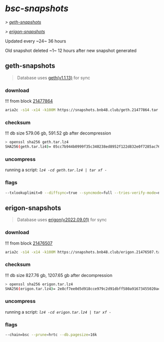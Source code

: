 # *bsc-snapshots*


*\> [geth-snapshots](#geth-snapshots)*

*\> [erigon-snapshots](#erigon-snapshots)*

Updated every ~24~ 36 hours

Old snapshot deleted ~1~ 12 hours after new snapshot generated

## geth-snapshots


> Database uses [geth(v1.1.13)](https://github.com/bnb-chain/bsc/releases/tag/v1.1.13) for sync


### download

<!-- begin_geth -->

!!! from block [21477864](https://bscscan.com/block/21477864)
```bash
aria2c -s14 -x14 -k100M https://snapshots.bnb48.club/geth.21477864.tar.lz4 -o geth.tar.lz4
```


### checksum


!!! db size 579.06 gb, 591.52 gb after decompression
```bash
> openssl sha256 geth.tar.lz4
SHA256(geth.tar.lz4)= 05cc7b944b0999f35c340238ed8952f122d832e0f7285ac76d9e1e75881ffe94
```

<!-- end_geth -->

### uncompress


running a script: _`lz4 -cd geth.tar.lz4 | tar xf -`_


### flags


```bash
--txlookuplimit=0 --diffsync=true --syncmode=full --tries-verify-mode=none --pruneancient=true --diffblock=5000
```


## erigon-snapshots


> Database uses [erigon(v2022.09.01)](https://github.com/ledgerwatch/erigon/releases/tag/v2022.09.01) for sync


### download

<!-- begin_erigon -->

!!! from block [21476507](https://bscscan.com/block/21476507)
```bash
aria2c -s14 -x14 -k100M https://snapshots.bnb48.club/erigon.21476507.tar.lz4 -o erigon.tar.lz4
```


### checksum


!!! db size 827.76 gb, 1207.65 gb after decompression
```bash
> openssl sha256 erigon.tar.lz4
SHA256(erigon.tar.lz4)= 2e8cf7ee0d5d918cce979c2d91dbff580a91673455020aed5527ae5dae4519c6
```

<!-- end_erigon -->

### uncompress


running a script: _`lz4 -cd erigon.tar.lz4 | tar xf -`_


### flags


```bash
--chain=bsc --prune=hrtc --db.pagesize=16k
```
